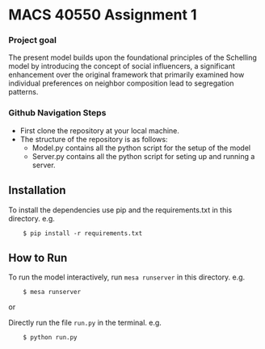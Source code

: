 # MACS 40550 Assignment 1

### Project goal
The present model builds upon the foundational principles of the Schelling model by introducing the concept of social influencers, a significant enhancement over the original framework that primarily examined how individual preferences on neighbor composition lead to segregation patterns.

### Github Navigation Steps  
* First clone the repository at your local machine.
* The structure of the repository is as follows:
   * Model.py contains all the python script for the setup of the model
   * Server.py contains all the python script for seting up and running a server.


## Installation

To install the dependencies use pip and the requirements.txt in this directory. e.g.

```
    $ pip install -r requirements.txt
```

## How to Run

To run the model interactively, run ``mesa runserver`` in this directory. e.g.

```
    $ mesa runserver
```
or

Directly run the file ``run.py`` in the terminal. e.g.

```
    $ python run.py
```

